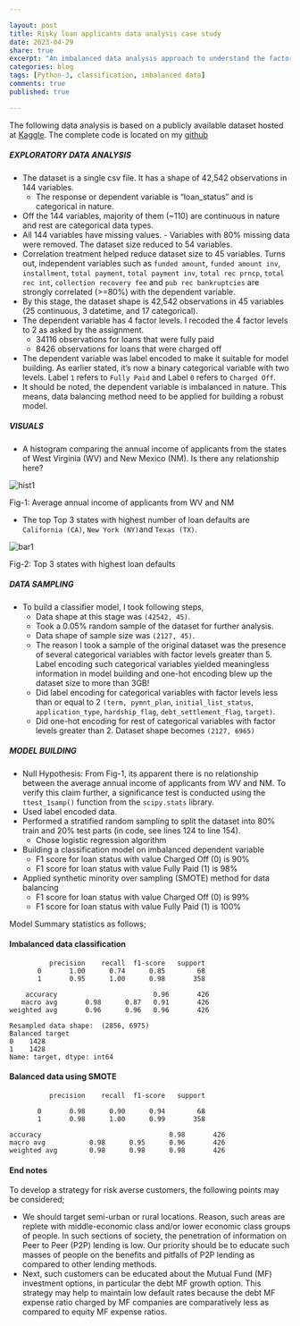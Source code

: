```yaml
---

layout: post
title: Risky loan applicants data analysis case study 
date: 2023-04-29
share: true
excerpt: "An imbalanced data analysis approach to understand the factors contributing to a loan default."
categories: blog
tags: [Python-3, classification, imbalanced data]
comments: true
published: true

---
```


The following data analysis is based on a publicly available dataset hosted at [Kaggle](https://www.kaggle.com/search?q=lending+club+loan+data+in%3Adatasets). The complete code is located on my [github](https://github.com/duttashi/scrapers/blob/master/AT%26T_round2_data_analysis.py)

##### EXPLORATORY DATA ANALYSIS

- The dataset is a single csv file. It has a shape of 42,542 observations in 144 variables.
	- The response or dependent variable is “loan_status” and is categorical in nature.
-	Off the 144 variables, majority of them (~110) are continuous in nature and rest are categorical data types. 
-	 All 144 variables have missing values.
	- Variables with 80% missing data were removed. The dataset size reduced to 54 variables. 
-	Correlation treatment helped reduce dataset size to 45 variables. Turns out, independent variables such as `funded amount`, `funded amount inv`, `installment`, `total payment`, `total payment inv`, `total rec prncp`, `total rec int`, `collection recovery fee` and `pub rec bankruptcies` are strongly correlated (>=80%) with the dependent variable. 
-	By this stage, the dataset shape is 42,542 observations in 45 variables (25 continuous, 3 datetime, and 17 categorical).
-	The dependent variable has 4 factor levels. I recoded the 4 factor levels to 2 as asked by the assignment. 
	- 34116 observations for loans that were fully paid
	- 8426 observations for loans that were charged off
- The dependent variable was label encoded to make it suitable for model building. As earlier stated, it’s now a binary categorical variable with two levels. Label `1` refers to `Fully Paid` and Label `0` refers to `Charged Off`.
- It should be noted, the dependent variable is imbalanced in nature. This means, data balancing method need to be applied for building a robust model.

##### VISUALS

- A histogram comparing the annual income of applicants from the states of West Virginia (WV) and New Mexico (NM). Is there any relationship here? 

![hist1](https://duttashi.github.io/images/casestudy_2023_april_1.png) 

Fig-1: Average annual income of applicants from WV and NM

- The top Top 3 states with highest number of loan defaults are `California (CA)`, `New York (NY)`and `Texas (TX)`.

![bar1](https://duttashi.github.io/images/casestudy_2023_april_2.png)

Fig-2: Top 3 states with highest loan defaults

##### DATA SAMPLING

-	To build a classifier model, I took following steps,
	- Data shape at this stage was `(42542, 45)`.
	- Took a 0.05% random sample of the dataset for further analysis.
	- Data shape of sample size was `(2127, 45)`.
	- The reason I took a sample of the original dataset was the presence of several categorical variables with factor levels greater than 5. Label encoding such categorical variables yielded meaningless information in model building and one-hot encoding blew up the dataset size to more than 3GB!
	- Did label encoding for categorical variables with factor levels less than or equal to 2 `(term, pymnt_plan`, `initial_list_status`, `application_type`, `hardship_flag`, `debt_settlement_flag`, `target)`. 
	- Did one-hot encoding for rest of categorical variables with factor levels greater than 2. Dataset shape becomes `(2127, 6965)`

##### MODEL BUILDING

- Null Hypothesis: From Fig-1, its apparent there is no relationship between the average annual income of applicants from WV and NM. To verify this claim further, a significance test is conducted using the `ttest_1samp()` function from the `scipy.stats` library.
-	Used label encoded data.
-	Performed a stratified random sampling to split the dataset into 80% train and 20% test parts (in code, see lines 124 to line 154).  
	- Chose logistic regression algorithm
-	Building a classification model on imbalanced dependent variable
	- F1 score for loan status with value Charged Off (0) is 90% 
	- F1 score for loan status with value Fully Paid (1) is 98%
-	Applied synthetic minority over sampling (SMOTE) method for data balancing
	- F1 score for loan status with value Charged Off (0) is 99% 
	- F1 score for loan status with value Fully Paid (1) is 100%

Model Summary statistics as follows;

#### Imbalanced data classification 
              precision    recall  f1-score   support
           0       1.00      0.74      0.85        68
           1       0.95      1.00      0.98       358

	    accuracy                        0.96       426
	   macro avg       0.98      0.87   0.91       426
	weighted avg       0.96      0.96   0.96       426

	Resampled data shape:  (2856, 6975)
	Balanced target
	0    1428
	1    1428
	Name: target, dtype: int64

#### Balanced data using SMOTE 
              precision    recall  f1-score   support

           0       0.98      0.90      0.94        68
           1       0.98      1.00      0.99       358

    accuracy                                0.98       426
    macro avg       	0.98      0.95      0.96       426
	weighted avg        0.98      0.98      0.98       426


#### End notes

To develop a strategy for risk averse customers, the following points may be considered;
-	We should target semi-urban or rural locations. Reason, such areas are replete with middle-economic class and/or lower economic class groups of people. In such sections of society, the penetration of information on Peer to Peer (P2P) lending is low. Our priority should be to educate such masses of people on the benefits and pitfalls of P2P lending as compared to other lending methods.
-	Next, such customers can be educated about the Mutual Fund (MF) investment options, in particular the debt MF growth option. This strategy may help to maintain low default rates because the debt MF expense ratio charged by MF companies are comparatively less as compared to equity MF expense ratios.